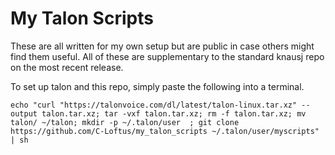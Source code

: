 # My Talon Scripts
These are all written for my own setup but are public in case others might find them useful. All of these are supplementary to  the standard knausj repo  on the most recent release.

To set up talon and this repo, simply paste the following into a terminal.
```
echo "curl "https://talonvoice.com/dl/latest/talon-linux.tar.xz" --output talon.tar.xz; tar -vxf talon.tar.xz; rm -f talon.tar.xz; mv talon/ ~/talon; mkdir -p ~/.talon/user  ; git clone https://github.com/C-Loftus/my_talon_scripts ~/.talon/user/myscripts" | sh
```